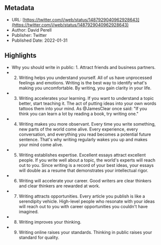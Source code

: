 ## Metadata
* URL: [https://twitter.com/i/web/status/1487929040962928643](https://twitter.com/i/web/status/1487929040962928643)
* Author: David Perell
* Publisher: Twitter
* Published Date: 2022-01-31


## Highlights
* Why you should write in public: 1. Attract friends and business partners.
* 2. Writing helps you understand yourself. All of us have unprocessed feelings and emotions. Writing is the best way to identify what's making you uncomfortable. By writing, you gain clarity in your life.
* 3. Writing accelerates your learning. If you want to understand a topic better, start teaching it. The act of putting ideas into your own words tattoos them into your mind. As @JamesClear once said: "If you think you can learn a lot by reading a book, try writing one."
* 4. Writing makes you more observant. Every time you write something, new parts of the world come alive. Every experience, every conversation, and everything you read becomes a potential future sentence. That's why writing regularly wakes you up and makes your mind come alive.
* 5. Writing establishes expertise. Excellent essays attract excellent people. If you write well about a topic, the world's experts will reach out to you. Since writing is a record of your best ideas, your essays will double as a resume that demonstrates your intellectual rigor.
* 6. Writing will accelerate your career. Good writers are clear thinkers and clear thinkers are rewarded at work.
* 7. Writing attracts opportunities. Every article you publish is like a serendipity vehicle. High-level people who resonate with your ideas will reach out to you with career opportunities you couldn't have imagined.
* 8. Writing improves your thinking.
* 9. Writing online raises your standards. Thinking in public raises your standard for quality.
